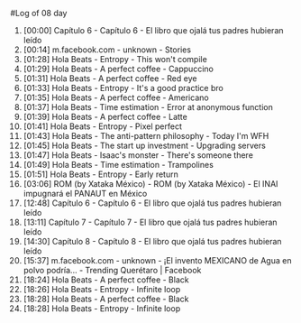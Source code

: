 #Log of 08 day

1. [00:00] Capítulo 6 - Capítulo 6 - El libro que ojalá tus padres hubieran leído
1. [00:14] m.facebook.com - unknown - Stories
1. [01:28] Hola Beats - Entropy - This won't compile
1. [01:29] Hola Beats - A perfect coffee - Cappuccino
1. [01:31] Hola Beats - A perfect coffee - Red eye
1. [01:33] Hola Beats - Entropy - It's a good practice bro
1. [01:35] Hola Beats - A perfect coffee - Americano
1. [01:37] Hola Beats - Time estimation - Error at anonymous function
1. [01:39] Hola Beats - A perfect coffee - Latte
1. [01:41] Hola Beats - Entropy - Pixel perfect
1. [01:43] Hola Beats - The anti-pattern philosophy - Today I'm WFH
1. [01:45] Hola Beats - The start up investment - Upgrading servers
1. [01:47] Hola Beats - Isaac's monster - There's someone there
1. [01:49] Hola Beats - Time estimation - Trampolines
1. [01:51] Hola Beats - Entropy - Early return
1. [03:06] ROM (by Xataka México) - ROM (by Xataka México) - El INAI impugnará el PANAUT en México
1. [12:48] Capítulo 6 - Capítulo 6 - El libro que ojalá tus padres hubieran leído
1. [13:11] Capítulo 7 - Capítulo 7 - El libro que ojalá tus padres hubieran leído
1. [14:30] Capítulo 8 - Capítulo 8 - El libro que ojalá tus padres hubieran leído
1. [15:37] m.facebook.com - unknown - ¡El invento MEXICANO de Agua en polvo podría... - Trending Querétaro | Facebook
1. [18:24] Hola Beats - A perfect coffee - Black
1. [18:26] Hola Beats - Entropy - Infinite loop
1. [18:28] Hola Beats - A perfect coffee - Black
1. [18:28] Hola Beats - Entropy - Infinite loop
